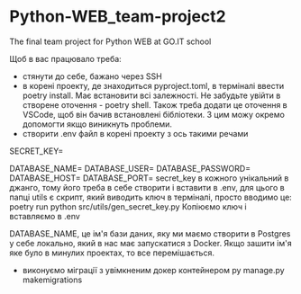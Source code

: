 # Python-WEB_team-project2
The final team project for Python WEB at GO.IT school

Щоб в вас працювало треба:
-  стянути до себе, бажано через SSH
-  в корені проекту, де знаходиться pyproject.toml, в терміналі ввести poetry install. Має встановити всі залежності.
Не забудьте увійти в створене оточення - poetry shell.
Також треба додати це оточення в VSCode, щоб він бачив встановлені бібліотеки. З цим можу окремо допомогти якщо виникнуть проблеми.
-  створити .env файл в корені проекту з ось такими речами

SECRET_KEY= 

DATABASE_NAME=
DATABASE_USER=
DATABASE_PASSWORD=
DATABASE_HOST=
DATABASE_PORT=
secret_key в кожного унікальний в джанго, тому його треба в себе створити і вставити в .env, для цього в папці utils є скрипт, 
який виводить ключ в терміналі, просто вводимо це:
poetry run python src/utils/gen_secret_key.py
Копіюємо ключ і вставляємо в .env

DATABASE_NAME, це ім'я бази даних, яку ми маємо створити в Postgres у себе локально, який в нас має запускатися з Docker. 
Якщо зашити ім'я яке було в минулих проектах, то все перемішається.

-  виконуємо міграції з увімкненим докер контейнером py manage.py makemigrations